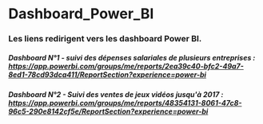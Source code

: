 # Dashboard_Power_BI 
### Les liens redirigent vers les dashboard Power BI.
##### Dashboard N°1 - suivi des dépenses salariales de plusieurs entreprises :  https://app.powerbi.com/groups/me/reports/2ea39c40-bfc2-49a7-8ed1-78cd93dca411/ReportSection?experience=power-bi
##### Dashboard N°2 - Suivi des ventes de jeux vidéos jusqu'à 2017 :  https://app.powerbi.com/groups/me/reports/48354131-8061-47c8-96c5-290e8142cf5e/ReportSection?experience=power-bi
